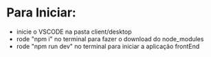 # Para Iniciar:
* inicie o VSCODE na pasta client/desktop
* rode "npm i" no terminal para fazer o download do node_modules
* rode "npm run dev" no terminal para iniciar a aplicação frontEnd